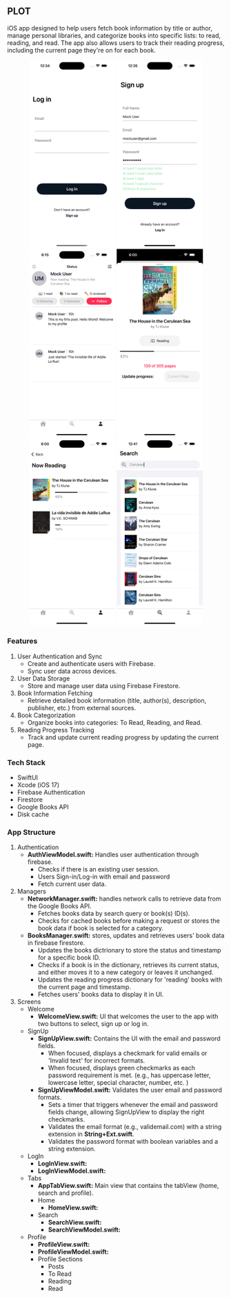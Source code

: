 ## PLOT ##
iOS app designed to help users fetch book information by title or author, manage personal libraries, and categorize books into specific lists: to read, reading, and read.
The app also allows users to track their reading progress, including the current page they're on for each book.

<p align="center">
  <img src="Final-Project/Assets.xcassets/logIn.imageset/logIn.png" alt="Image 1" width="200"/>
  <img src="Final-Project/Assets.xcassets/createUser.imageset/createUser.png" alt="Image 1" width="200"/>
  <img src="Final-Project/Assets.xcassets/profile.imageset/profile.png" alt="Image 1" width="200"/>
  <img src="Final-Project/Assets.xcassets/readingBook.imageset/readingBook.png" alt="Image 1" width="200"/>
  <img src="Final-Project/Assets.xcassets/readingList.imageset/readingList.png" alt="Image 1" width="200"/>
  <img src="Final-Project/Assets.xcassets/search.imageset/search.png" alt="Image 1" width="200"/>
</p>

### Features

1. User Authentication and Sync
   * Create and authenticate users with Firebase.
   * Sync user data across devices.
2. User Data Storage
   * Store and manage user data using Firebase Firestore.
3. Book Information Fetching
   * Retrieve detailed book information (title, author(s), description, publisher, etc.) from external sources.
4. Book Categorization
   * Organize books into categories: To Read, Reading, and Read.
5. Reading Progress Tracking
   * Track and update current reading progress by updating the current page.

### Tech Stack
* SwiftUI
* Xcode (iOS 17)
* Firebase Authentication
* Firestore
* Google Books API
* Disk cache

### App Structure

1. Authentication
   - **AuthViewModel.swift:** Handles user authentication through firebase.
     * Checks if there is an existing user session.
     * Users Sign-in/Log-in with email and password
     * Fetch current user data.
2. Managers
   - **NetworkManager.swift:** handles network calls to retrieve data from the Google Books API.
     * Fetches books data by search query or book(s) ID(s).
     * Checks for cached books before making a request or stores the book data if book is selected for a category.
   - **BooksManager.swift:** stores, updates and retrieves users' book data in firebase firestore.
     * Updates the books dictrionary to store the status and timestamp for a specific book ID.
     * Checks if a book is in the dictionary, retrieves its current status, and either moves it to a new category or leaves it unchanged.
     * Updates the reading progress dictionary for 'reading' books with the current page and timestamp.
     * Fetches users' books data to display it in UI.
3. Screens
   - Welcome
     - **WelcomeView.swift:** UI that welcomes the user to the app with two buttons to select, sign up or log in. 
   - SignUp
     - **SignUpView.swift:** Contains the UI with the email and password fields.
       - When focused, displays a checkmark for valid emails or 'Invalid text' for incorrect formats.
       - When focused, displays green checkmarks as each password requirement is met. (e.g., has uppercase letter, lowercase letter, special        character, number, etc. )
     - **SignUpViewModel.swift:** Validates the user email and password formats.
       - Sets a timer that triggers whenever the email and password fields change, allowing SignUpView to display the right checkmarks. 
       - Validates the email format (e.g., validemail.com) with a string extension in **String+Ext.swift**.
       - Validates the password format with boolean variables and a string extension. 
   - LogIn
     - **LogInView.swift:**
     - **LogInViewModel.swift:**
   - Tabs
     - **AppTabView.swift:** Main view that contains the tabView (home, search and profile).
     - Home
       - **HomeView.swift:**
     - Search
       - **SearchView.swift:**
       - **SearchViewModel.swift:**
    - Profile
       - **ProfileView.swift:**
       - **ProfileViewModel.swift:**
       - Profile Sections
         - Posts
         - To Read
         - Reading
         - Read



